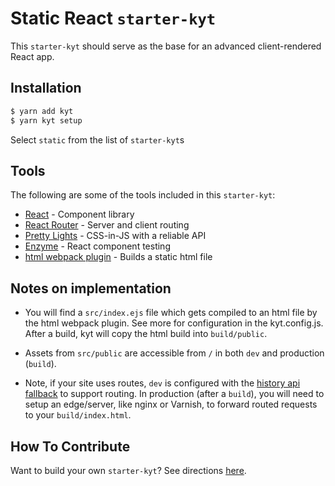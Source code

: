 # Static React `starter-kyt`

This `starter-kyt` should serve as the base for an advanced client-rendered React app.

## Installation

```sh
$ yarn add kyt
$ yarn kyt setup
```

Select `static` from the list of `starter-kyt`s

## Tools

The following are some of the tools included in this `starter-kyt`:

- [React](https://reactjs.org/) - Component library
- [React Router](https://reacttraining.com/react-router/) - Server and client routing
- [Pretty Lights](https://github.com/nytimes/pretty-lights) - CSS-in-JS with a reliable API
- [Enzyme](https://airbnb.io/enzyme/) - React component testing
- [html webpack plugin](https://github.com/ampedandwired/html-webpack-plugin) - Builds a static html file

## Notes on implementation

- You will find a `src/index.ejs` file which gets compiled to an html file by the html webpack plugin. See more for configuration in the kyt.config.js. After a build, kyt will copy the html build into `build/public`.

- Assets from `src/public` are accessible from `/` in both `dev` and production (`build`).

- Note, if your site uses routes, `dev` is configured with the [history api fallback](https://github.com/bripkens/connect-history-api-fallback) to support routing. In production (after a `build`), you will need to setup an edge/server, like nginx or Varnish, to forward routed requests to your `build/index.html`.

## How To Contribute

Want to build your own `starter-kyt`?
See directions [here](https://github.com/NYTimes/kyt/docs/Starterkyts.md).
